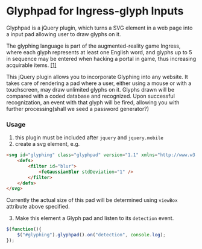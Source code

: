 Glyphpad for Ingress-glyph Inputs
=================================

Glyphpad is a jQuery plugin, which turns a SVG element in a web page into a
input pad allowing user to draw glyphs on it.

The glyphing language is part of the augmented-reality game Ingress, where each
glyph represents at least one English word, and glyphs up to 5 in sequence may
be entered when hacking a portal in game, thus increasing acquirable items. 
[[1]](https://ingress.fandom.com/wiki/Glyph_Hacking)

This jQuery plugin allows you to incorporate Glyphing into any website.  It
takes care of rendering a pad where a user, either using a mouse or with a
touchscreen, may draw unlimited glyphs on it. Glyphs drawn will be compared
with a coded database and recognized. Upon successful recognization, an event
with that glyph will be fired, allowing you with further processing(shall we
seed a password generator?)

### Usage

1. this plugin must be included after `jquery` and `jquery.mobile`
2. create a svg element, e.g.

```html
<svg id="glyphing" class="glyphpad" version="1.1" xmlns="http://www.w3.org/2000/svg" x="0" y="0" width="400" height="400" viewBox="0 0 400 400">
    <defs>
        <filter id="blur">
            <feGaussianBlur stdDeviation="1" />
        </filter>
    </defs>
</svg>
```

Currently the actual size of this pad will be determined using `viewBox`
attribute above specified.

3. Make this element a Glyph pad and listen to its `detection` event.

```js
$(function(){
    $("#glyphing").glyphpad().on("detection", console.log);
});
```
